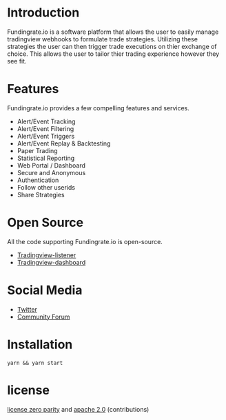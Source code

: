 # Introduction

Fundingrate.io is a software platform that allows the user to easily
manage tradingview webhooks to formulate trade strategies. Utilizing
these strategies the user can then trigger trade executions on thier
exchange of choice. This allows the user to tailor thier trading
experience however they see fit.

# Features

Fundingrate.io provides a few compelling features and services.

- Alert/Event Tracking
- Alert/Event Filtering
- Alert/Event Triggers
- Alert/Event Replay & Backtesting
- Paper Trading
- Statistical Reporting
- Web Portal / Dashboard
- Secure and Anonymous
- Authentication
- Follow other userids
- Share Strategies

# Open Source

All the code supporting Fundingrate.io is open-source.

- [Tradingview-listener](https://github.com/tacyarg/tradingview-listener)
- [Tradingview-dashboard](https://github.com/tacyarg/tradingview-dashboard)

# Social Media

- [Twitter](https://twitter.com/FundingrateIO)
- [Community Forum](https://forum.tacyarg.com/c/projects/fundingrate-io)

# Installation
```
yarn && yarn start
```

# license

[license zero parity](https://licensezero.com/licenses/parity)
and [apache 2.0](https://www.apache.org/licenses/LICENSE-2.0.txt)
(contributions)